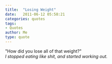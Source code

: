 ```yaml
---
title:  "Losing Weight"
date:   2011-06-12 05:58:21
categories: quotes
tags:
- Quotes
author: Me
type: quote
---
```


"How did you lose all of that weight?" <br/>
_I stopped eating like shit, and started working out._
